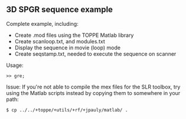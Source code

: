 ## 3D SPGR sequence example

Complete example, including:

+ Create .mod files using the TOPPE Matlab library
+ Create scanloop.txt, and modules.txt
+ Display the sequence in movie (loop) mode
+ Create seqstamp.txt, needed to execute the sequence on scanner

Usage:
```
>> gre;
```

Issue:
If you're not able to compile the mex files for the SLR toolbox, try using the Matlab scripts instead by copying them to somewhere in your path:
```
$ cp ../../+toppe/+utils/+rf/+jpauly/matlab/ .
```
